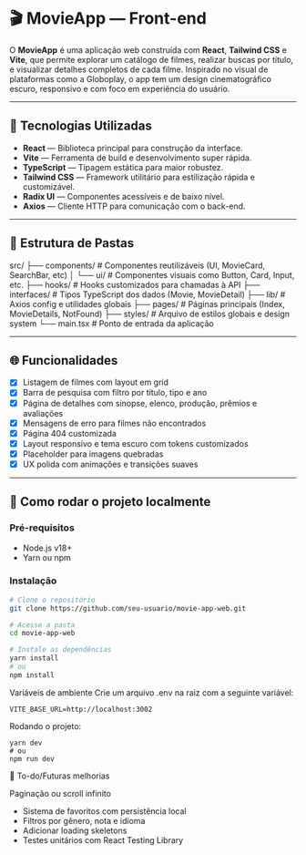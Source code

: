 # 🎬 MovieApp — Front-end

O **MovieApp** é uma aplicação web construída com **React**, **Tailwind CSS** e **Vite**, que permite explorar um catálogo de filmes, realizar buscas por título, e visualizar detalhes completos de cada filme. Inspirado no visual de plataformas como a Globoplay, o app tem um design cinematográfico escuro, responsivo e com foco em experiência do usuário.

---

## 🚀 Tecnologias Utilizadas

- **React** — Biblioteca principal para construção da interface.
- **Vite** — Ferramenta de build e desenvolvimento super rápida.
- **TypeScript** — Tipagem estática para maior robustez.
- **Tailwind CSS** — Framework utilitário para estilização rápida e customizável.
- **Radix UI** — Componentes acessíveis e de baixo nível.
- **Axios** — Cliente HTTP para comunicação com o back-end.

---

## 📁 Estrutura de Pastas

src/
├── components/ # Componentes reutilizáveis (UI, MovieCard, SearchBar, etc)
│ └── ui/ # Componentes visuais como Button, Card, Input, etc.
├── hooks/ # Hooks customizados para chamadas à API
├── interfaces/ # Tipos TypeScript dos dados (Movie, MovieDetail)
├── lib/ # Axios config e utilidades globais
├── pages/ # Páginas principais (Index, MovieDetails, NotFound)
├── styles/ # Arquivo de estilos globais e design system
└── main.tsx # Ponto de entrada da aplicação


---

## 🌐 Funcionalidades

- [x] Listagem de filmes com layout em grid
- [x] Barra de pesquisa com filtro por título, tipo e ano
- [x] Página de detalhes com sinopse, elenco, produção, prêmios e avaliações
- [x] Mensagens de erro para filmes não encontrados
- [x] Página 404 customizada
- [x] Layout responsivo e tema escuro com tokens customizados
- [x] Placeholder para imagens quebradas
- [x] UX polida com animações e transições suaves

---

## 🧪 Como rodar o projeto localmente

### Pré-requisitos

- Node.js v18+
- Yarn ou npm

### Instalação

```bash
# Clone o repositório
git clone https://github.com/seu-usuario/movie-app-web.git

# Acesse a pasta
cd movie-app-web

# Instale as dependências
yarn install
# ou
npm install
```
Variáveis de ambiente
Crie um arquivo .env na raiz com a seguinte variável:

```
VITE_BASE_URL=http://localhost:3002
```
Rodando o projeto:

```
yarn dev
# ou
npm run dev
```

📌 To-do/Futuras melhorias
 
 Paginação ou scroll infinito
 - Sistema de favoritos com persistência local
 - Filtros por gênero, nota e idioma
 - Adicionar loading skeletons
 - Testes unitários com React Testing Library
